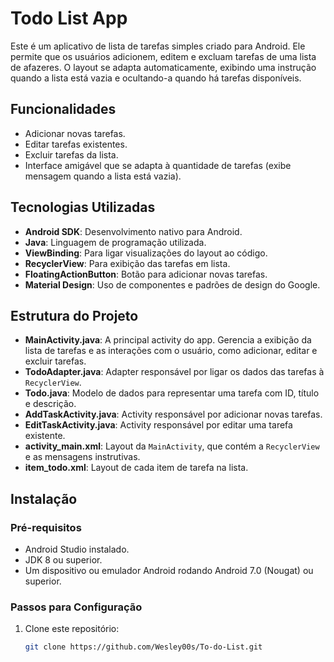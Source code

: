 # Todo List App

Este é um aplicativo de lista de tarefas simples criado para Android. Ele permite que os usuários adicionem, editem e excluam tarefas de uma lista de afazeres. O layout se adapta automaticamente, exibindo uma instrução quando a lista está vazia e ocultando-a quando há tarefas disponíveis.

## Funcionalidades

- Adicionar novas tarefas.
- Editar tarefas existentes.
- Excluir tarefas da lista.
- Interface amigável que se adapta à quantidade de tarefas (exibe mensagem quando a lista está vazia).

## Tecnologias Utilizadas

- **Android SDK**: Desenvolvimento nativo para Android.
- **Java**: Linguagem de programação utilizada.
- **ViewBinding**: Para ligar visualizações do layout ao código.
- **RecyclerView**: Para exibição das tarefas em lista.
- **FloatingActionButton**: Botão para adicionar novas tarefas.
- **Material Design**: Uso de componentes e padrões de design do Google.

## Estrutura do Projeto

- **MainActivity.java**: A principal activity do app. Gerencia a exibição da lista de tarefas e as interações com o usuário, como adicionar, editar e excluir tarefas.
- **TodoAdapter.java**: Adapter responsável por ligar os dados das tarefas à `RecyclerView`.
- **Todo.java**: Modelo de dados para representar uma tarefa com ID, título e descrição.
- **AddTaskActivity.java**: Activity responsável por adicionar novas tarefas.
- **EditTaskActivity.java**: Activity responsável por editar uma tarefa existente.
- **activity_main.xml**: Layout da `MainActivity`, que contém a `RecyclerView` e as mensagens instrutivas.
- **item_todo.xml**: Layout de cada item de tarefa na lista.

## Instalação

### Pré-requisitos

- Android Studio instalado.
- JDK 8 ou superior.
- Um dispositivo ou emulador Android rodando Android 7.0 (Nougat) ou superior.

### Passos para Configuração

1. Clone este repositório:
   ```bash
   git clone https://github.com/Wesley00s/To-do-List.git
   
